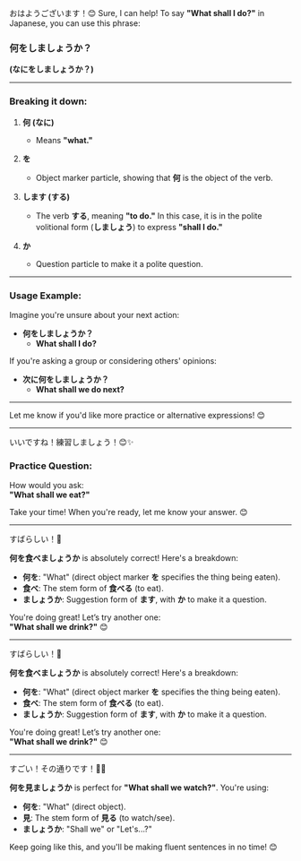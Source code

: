 おはようございます！😊 Sure, I can help! To say **"What shall I do?"** in Japanese, you can use this phrase:

### **何をしましょうか？**  
**(なにをしましょうか？)**

---

### **Breaking it down:**
1. **何 (なに)**  
   - Means **"what."**

2. **を**  
   - Object marker particle, showing that **何** is the object of the verb.

3. **します (する)**  
   - The verb **する**, meaning **"to do."** In this case, it is in the polite volitional form (**しましょう**) to express **"shall I do."**

4. **か**  
   - Question particle to make it a polite question.

---

### **Usage Example:**
Imagine you're unsure about your next action:
- **何をしましょうか？**  
  - **What shall I do?**  

If you're asking a group or considering others' opinions:
- **次に何をしましょうか？**  
  - **What shall we do next?**

---

Let me know if you'd like more practice or alternative expressions! 😊

---

いいですね！練習しましょう！😊✨  

### **Practice Question:**  
How would you ask:  
**"What shall we eat?"**  

Take your time! When you're ready, let me know your answer. 😊

---

すばらしい！🎉  

**何を食べましょうか** is absolutely correct! Here's a breakdown:  

- **何を**: "What" (direct object marker **を** specifies the thing being eaten).  
- **食べ**: The stem form of **食べる** (to eat).  
- **ましょうか**: Suggestion form of **ます**, with **か** to make it a question.  

You're doing great! Let’s try another one:  
**"What shall we drink?"** 😊

---

すばらしい！🎉  

**何を食べましょうか** is absolutely correct! Here's a breakdown:  

- **何を**: "What" (direct object marker **を** specifies the thing being eaten).  
- **食べ**: The stem form of **食べる** (to eat).  
- **ましょうか**: Suggestion form of **ます**, with **か** to make it a question.  

You're doing great! Let’s try another one:  
**"What shall we drink?"** 😊

---

すごい！その通りです！🎉✨  

**何を見ましょうか** is perfect for **"What shall we watch?"**. You're using:  

- **何を**: "What" (direct object).  
- **見**: The stem form of **見る** (to watch/see).  
- **ましょうか**: "Shall we" or "Let's...?"  

Keep going like this, and you'll be making fluent sentences in no time! 😊


